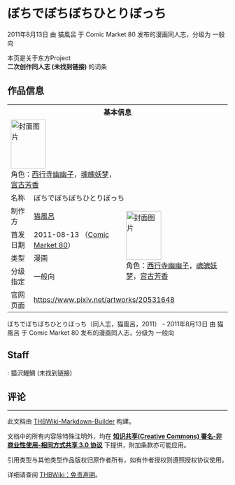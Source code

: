 # ぼちでぼちぼちひとりぼっち

<!-- source html: G:\repos\THBWiki-Markdown-Builder\THBWikiMarkdown\Temp\main\b\b5\ns0%3A%E3%81%BC%E3%81%A1%E3%81%A7%E3%81%BC%E3%81%A1%E3%81%BC%E3%81%A1%E3%81%B2%E3%81%A8%E3%82%8A%E3%81%BC%E3%81%A3%E3%81%A1.html -->

2011年8月13日 由 猫風呂 于 Comic Market 80 发布的漫画同人志，分级为 一般向

本页是关于东方Project  
 **二次创作同人志 (未找到链接)** 的词条

## 作品信息

<table><tbody><tr><th colspan="3">基本信息</th></tr><tr><td class="cover-artwork-mobile" colspan="2"><a href="./文件-ぼちでぼちぼちひとりぼっち封面.jpg.md" class="image" title="封面图片"><img alt="封面图片" src="https://upload.thwiki.cc/thumb/7/73/%E3%81%BC%E3%81%A1%E3%81%A7%E3%81%BC%E3%81%A1%E3%81%BC%E3%81%A1%E3%81%B2%E3%81%A8%E3%82%8A%E3%81%BC%E3%81%A3%E3%81%A1%E5%B0%81%E9%9D%A2.jpg/80px-%E3%81%BC%E3%81%A1%E3%81%A7%E3%81%BC%E3%81%A1%E3%81%BC%E3%81%A1%E3%81%B2%E3%81%A8%E3%82%8A%E3%81%BC%E3%81%A3%E3%81%A1%E5%B0%81%E9%9D%A2.jpg" decoding="async" loading="lazy" width="80" height="112" srcset="https://upload.thwiki.cc/thumb/7/73/%E3%81%BC%E3%81%A1%E3%81%A7%E3%81%BC%E3%81%A1%E3%81%BC%E3%81%A1%E3%81%B2%E3%81%A8%E3%82%8A%E3%81%BC%E3%81%A3%E3%81%A1%E5%B0%81%E9%9D%A2.jpg/120px-%E3%81%BC%E3%81%A1%E3%81%A7%E3%81%BC%E3%81%A1%E3%81%BC%E3%81%A1%E3%81%B2%E3%81%A8%E3%82%8A%E3%81%BC%E3%81%A3%E3%81%A1%E5%B0%81%E9%9D%A2.jpg 1.5x, https://upload.thwiki.cc/thumb/7/73/%E3%81%BC%E3%81%A1%E3%81%A7%E3%81%BC%E3%81%A1%E3%81%BC%E3%81%A1%E3%81%B2%E3%81%A8%E3%82%8A%E3%81%BC%E3%81%A3%E3%81%A1%E5%B0%81%E9%9D%A2.jpg/160px-%E3%81%BC%E3%81%A1%E3%81%A7%E3%81%BC%E3%81%A1%E3%81%BC%E3%81%A1%E3%81%B2%E3%81%A8%E3%82%8A%E3%81%BC%E3%81%A3%E3%81%A1%E5%B0%81%E9%9D%A2.jpg 2x" data-file-width="800" data-file-height="1119"></a><div class="cover-char">角色：<a href="./西行寺幽幽子.md" title="西行寺幽幽子">西行寺幽幽子</a>，<a href="./魂魄妖梦.md" title="魂魄妖梦">魂魄妖梦</a>，<a href="./宫古芳香.md" title="宫古芳香">宫古芳香</a></div></td>
</tr><tr><td class="label">名称</td><td colspan="2"> ぼちでぼちぼちひとりぼっち </td></tr><tr><td class="label">制作方</td><td><a href="./猫風呂.md" title="猫風呂">猫風呂</a></td><td class="cover-artwork" rowspan="4" style="min-width:112px;"><a href="./文件-ぼちでぼちぼちひとりぼっち封面.jpg.md" class="image" title="封面图片"><img alt="封面图片" src="https://upload.thwiki.cc/thumb/7/73/%E3%81%BC%E3%81%A1%E3%81%A7%E3%81%BC%E3%81%A1%E3%81%BC%E3%81%A1%E3%81%B2%E3%81%A8%E3%82%8A%E3%81%BC%E3%81%A3%E3%81%A1%E5%B0%81%E9%9D%A2.jpg/80px-%E3%81%BC%E3%81%A1%E3%81%A7%E3%81%BC%E3%81%A1%E3%81%BC%E3%81%A1%E3%81%B2%E3%81%A8%E3%82%8A%E3%81%BC%E3%81%A3%E3%81%A1%E5%B0%81%E9%9D%A2.jpg" decoding="async" loading="lazy" width="80" height="112" srcset="https://upload.thwiki.cc/thumb/7/73/%E3%81%BC%E3%81%A1%E3%81%A7%E3%81%BC%E3%81%A1%E3%81%BC%E3%81%A1%E3%81%B2%E3%81%A8%E3%82%8A%E3%81%BC%E3%81%A3%E3%81%A1%E5%B0%81%E9%9D%A2.jpg/120px-%E3%81%BC%E3%81%A1%E3%81%A7%E3%81%BC%E3%81%A1%E3%81%BC%E3%81%A1%E3%81%B2%E3%81%A8%E3%82%8A%E3%81%BC%E3%81%A3%E3%81%A1%E5%B0%81%E9%9D%A2.jpg 1.5x, https://upload.thwiki.cc/thumb/7/73/%E3%81%BC%E3%81%A1%E3%81%A7%E3%81%BC%E3%81%A1%E3%81%BC%E3%81%A1%E3%81%B2%E3%81%A8%E3%82%8A%E3%81%BC%E3%81%A3%E3%81%A1%E5%B0%81%E9%9D%A2.jpg/160px-%E3%81%BC%E3%81%A1%E3%81%A7%E3%81%BC%E3%81%A1%E3%81%BC%E3%81%A1%E3%81%B2%E3%81%A8%E3%82%8A%E3%81%BC%E3%81%A3%E3%81%A1%E5%B0%81%E9%9D%A2.jpg 2x" data-file-width="800" data-file-height="1119"></a><div class="cover-char">角色：<a href="./西行寺幽幽子.md" title="西行寺幽幽子">西行寺幽幽子</a>，<a href="./魂魄妖梦.md" title="魂魄妖梦">魂魄妖梦</a>，<a href="./宫古芳香.md" title="宫古芳香">宫古芳香</a></div></td>
</tr><tr><td class="label">首发日期</td><td>2011-08-13&#160;（<a href="/展会作品列表?e=Comic+Market%2380">Comic Market 80</a>）</td></tr><tr><td class="label">类型</td><td>漫画</td></tr><tr><td class="label">分级指定</td><td>一般向</td></tr>
<tr><td class="label">官网页面</td><td colspan="2"><a rel="nofollow" class="external free" href="https://www.pixiv.net/artworks/20531648">https://www.pixiv.net/artworks/20531648</a></td></tr></tbody></table>

ぼちでぼちぼちひとりぼっち（同人志，猫風呂，2011） - 2011年8月13日 由 猫風呂 于 Comic Market 80 发布的漫画同人志，分级为 一般向

## Staff
: 猫沢鯉鯛 (未找到链接)


## 评论




---

此文档由 [THBWiki-Markdown-Builder](https://github.com/Delsin-Yu/THBWiki-Markdown-Builder) 构建。

文档中的所有内容除特殊注明外，均在 [**知识共享(Creative Commons) 署名-非商业性使用-相同方式共享 3.0 协议**](https://creativecommons.org/licenses/by-sa/3.0/deed.zh-hans) 下提供，附加条款亦可能应用。

引用类型与其他类型作品版权归原作者所有，如有作者授权则遵照授权协议使用。

详细请查阅 [THBWiki：免责声明](https://thbwiki.cc/THBWiki:%E5%85%8D%E8%B4%A3%E5%A3%B0%E6%98%8E)。

